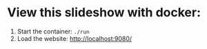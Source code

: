 # View this slideshow with docker:

1. Start the container: `./run`
2. Load the website: [http://localhost:9080/](http://localhost:9080/)


